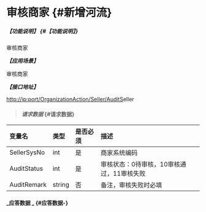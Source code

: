 # 审核商家 {#新增河流}

##### _【功能说明】_ {#【功能说明】}

审核商家

_**【应用场景】**_

审核商家

_**【接口地址】**_

[http://ip:port/OrganizationAction/Seller/AuditS](http://ip:port/OrganizationAction/Customer/AddCustomer)eller

> #### _请求数据_ {#请求数据}

| 变量名 | 类型 | 是否必须 | 描述 |
| :--- | :--- | :--- | :--- |
| SellerSysNo | int | 是 | 商家系统编码 |
| AuditStatus | int | 是 | 审核状态：0待审核，10审核通过，11审核失败 |
| AuditRemark | string | 否 | 备注，审核失败时必填 |

#### _应答数据 _ {#应答数据-}



